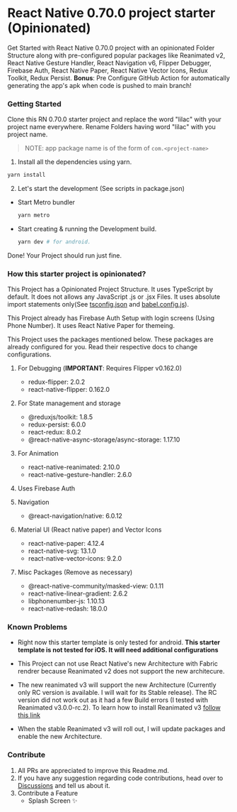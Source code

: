 # React Native 0.70.0 project starter (Opinionated)

Get Started with React Native 0.70.0 project with an opinionated Folder Structure along with pre-configured popular packages like Reanimated v2, React Native Gesture Handler, React Navigation v6, Flipper Debugger, Firebase Auth, React Native Paper, React Native Vector Icons, Redux Toolkit, Redux Persist. **Bonus**: Pre Configure GitHub Action for automatically generating the app's apk when code is pushed to main branch!

### Getting Started
Clone this RN 0.70.0 starter project and replace the word "lilac" with your project name everywhere. Rename Folders having word "lilac" with you project name. 
> NOTE: app package name is of the form of `com.<project-name>`


1. Install all the dependencies using yarn.
```bash
yarn install
```

2. Let's start the development
   (See scripts in package.json)

- Start Metro bundler
	```bash	
	yarn metro
	```
-	Start creating & running the Development build.
	```bash
	yarn dev # for android.
	```
	
Done! Your Project should run just fine.

### How this starter project is opinionated?

This Project has a Opinionated Project Structure. It uses TypeScript by default. It does not allows any JavaScript .js or .jsx Files. It uses absolute import statements only(See [tsconfig.json](./tsconfig.json) and [babel.config.js](./babel.config.js)).

This Project already has Firebase Auth Setup with login screens (Using Phone Number). It uses React Native Paper for themeing.

This Project uses the packages mentioned below. These packages are already configured for you. Read their respective docs to change configurations.

1. For Debugging (**IMPORTANT**: Requires Flipper v0.162.0)
   - redux-flipper: 2.0.2
   - react-native-flipper: 0.162.0

2. For State management and storage
   - @reduxjs/toolkit: 1.8.5
   - redux-persist: 6.0.0
   - react-redux: 8.0.2
   - @react-native-async-storage/async-storage: 1.17.10

3. For Animation
   - react-native-reanimated: 2.10.0
   - react-native-gesture-handler: 2.6.0

4. Uses Firebase Auth 

5. Navigation
   - @react-navigation/native: 6.0.12

6. Material UI (React native paper) and Vector Icons
   - react-native-paper: 4.12.4
   - react-native-svg: 13.1.0
   - react-native-vector-icons: 9.2.0

7. Misc Packages (Remove as necessary)
   - @react-native-community/masked-view: 0.1.11
   - react-native-linear-gradient: 2.6.2
   - libphonenumber-js: 1.10.13
   - react-native-redash: 18.0.0

### Known Problems
- Right now this starter template is only tested for android. **This starter template is not tested for iOS. It will need additional configurations**
- This Project can not use React Native's new Architecture with Fabric rendrer because Reanimated v2 does not support the new architecure.

- The new reanimated v3 will support the new Architecture (Currently only RC version is available. I will wait for its Stable release). The RC version did not work out as it had a few Build errors (I tested with Reanimated v3.0.0-rc.2). To learn how to install Reanimated v3 [follow this link](https://blog.swmansion.com/announcing-reanimated-3-16167428c5f7)

- When the stable Reanimated v3 will roll out, I will update packages and enable the new Architecture.

### Contribute

1. All PRs are appreciated to improve this Readme.md. 
2. If you have any suggestion regarding code contributions, head over to [Discussions](https://github.com/ashuvssut/react-native-0.70.0-starter/discussions) and tell us about it.
3. Contribute a Feature
   - Splash Screen ✨
